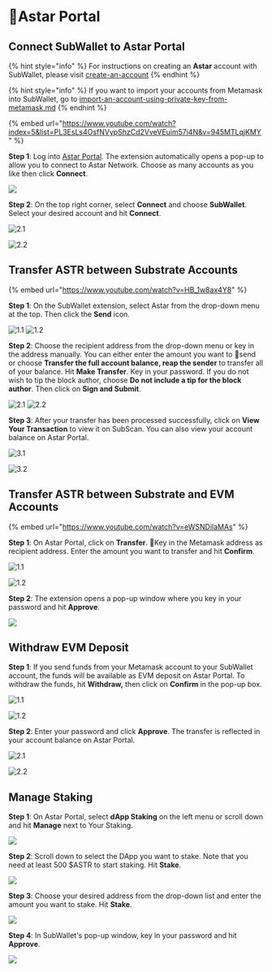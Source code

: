 # Astar Portal

## Connect SubWallet to Astar Portal

{% hint style="info" %}
For instructions on creating an **Astar** account with SubWallet, please visit [create-an-account](../extension-user-guide/create-an-account/ "mention")&#x20;
{% endhint %}

{% hint style="info" %}
If you want to import your accounts from Metamask into SubWallet, go to [import-an-account-using-private-key-from-metamask.md](../extension-user-guide/import-and-restore-an-account/import-an-account-using-private-key-from-metamask.md "mention")
{% endhint %}

{% embed url="https://www.youtube.com/watch?index=5&list=PL3EsLs4OsfNVypShzCd2VveVEuim57i4N&v=945MTLqjKMY" %}

**Step 1**: Log into [Astar Portal](https://portal.astar.network/#/assets). The extension automatically opens a pop-up to allow you to connect to Astar Network. Choose as many accounts as you like then click **Connect**.

![](<../.gitbook/assets/Screen Shot 2022-04-22 at 14.28.13.png>)

**Step 2**: On the top right corner, select **Connect** and choose **SubWallet**. Select your desired account and hit **Connect**.

![2.1](../.gitbook/assets/astar1.png)

![2.2](<../.gitbook/assets/Screen Shot 2022-04-22 at 14.35.30.png>)

## Transfer ASTR between Substrate Accounts

{% embed url="https://www.youtube.com/watch?v=HB_1w8ax4Y8" %}

**Step 1**: On the SubWallet extension, select Astar from the drop-down menu at the top. Then click the **Send** icon.&#x20;

![1.1](../.gitbook/assets/astar2.png) ![1.2](../.gitbook/assets/astar3.png)

**Step 2**: Choose the recipient address from the drop-down menu or key in the address manually. You can either enter the amount you want to send or choose **Transfer the full account balance, reap the sender** to transfer all of your balance. Hit **Make Transfer**. Key in your password. If you do not wish to tip the block author, choose **Do not include a tip for the block author**. Then click on **Sign and Submit**.

![2.1](<../.gitbook/assets/Screen Shot 2022-04-22 at 14.47.44.png>) ![2.2](<../.gitbook/assets/Screen Shot 2022-04-22 at 14.48.02 (1).png>)

**Step 3**: After your transfer has been processed successfully, click on **View Your Transaction** to view it on SubScan. You can also view your account balance on Astar Portal.

![3.1](<../.gitbook/assets/Screen Shot 2022-04-22 at 15.02.50.png>)

![3.2](../.gitbook/assets/astar4.png)

## Transfer ASTR between Substrate and EVM Accounts&#x20;

{% embed url="https://www.youtube.com/watch?v=eWSNDilaMAs" %}

**Step 1**: On Astar Portal, click on **Transfer**. Key in the Metamask address as recipient address. Enter the amount you want to transfer and hit **Confirm**.&#x20;

![1.1](../.gitbook/assets/astar5.png)

![1.2](<../.gitbook/assets/Screen Shot 2022-04-22 at 15.45.22.png>)

**Step 2**: The extension opens a pop-up window where you key in your password and hit **Approve**.&#x20;

![](<../.gitbook/assets/Screen Shot 2022-04-22 at 15.16.06.png>)

## Withdraw EVM Deposit

**Step 1**: If you send funds from your Metamask account to your SubWallet account, the funds will be available as EVM deposit on Astar Portal. To withdraw the funds, hit **Withdraw,** then click on **Confirm** in the pop-up box.&#x20;

![1.1](../.gitbook/assets/astar7.png)

![1.2](<../.gitbook/assets/Screen Shot 2022-04-22 at 15.51.14.png>)

**Step 2**: Enter your password and click **Approve**. The transfer is reflected in your account balance on Astar Portal.&#x20;

![2.1](<../.gitbook/assets/Screen Shot 2022-04-22 at 15.53.26.png>)

![2.2](../.gitbook/assets/astar8.png)

## Manage Staking

**Step 1**: On Astar Portal, select **dApp Staking** on the left menu or scroll down and hit **Manage** next to Your Staking.

![](<../.gitbook/assets/Screen Shot 2022-05-10 at 11.26.41.png>)

**Step 2**: Scroll down to select the DApp you want to stake. Note that you need at least 500 $ASTR to start staking. Hit **Stake**.&#x20;

![](<../.gitbook/assets/Screen Shot 2022-05-10 at 11.38.45.png>)

**Step 3**: Choose your desired address from the drop-down list and enter the amount you want to stake. Hit **Stake**.&#x20;

![](<../.gitbook/assets/Screen Shot 2022-05-10 at 11.39.41.png>)

**Step 4**: In SubWallet's pop-up window, key in your password and hit **Approve**.

![](<../.gitbook/assets/Screen Shot 2022-05-10 at 11.43.21.png>)
